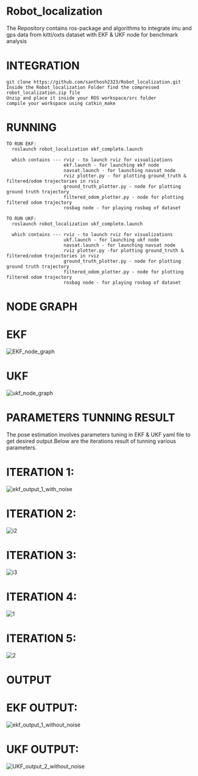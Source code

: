 # Robot_localization
The Repository contains ros-package and algorithms to integrate imu and gps data from kitti/oxts dataset with EKF &amp; UKF node for benchmark analysis

# INTEGRATION

    git clone https://github.com/santhosh2323/Robot_localization.git
    Inside the Robot_localization Folder find the compressed robot_localization.zip file
    Unzip and place it inside your ROS workspace/src folder
    compile your workspace using catkin_make

# RUNNING

    TO RUN EKF:
      roslaunch robot_localization ekf_complete.launch
      
      which contains --- rviz - to launch rviz for visualizations
                         ekf.launch - for launching ekf node
                         navsat.launch - for launching navsat node
                         rviz plotter.py - for plotting ground_truth & filtered/odom trajectories in rviz
                         ground_truth_plotter.py - node for plotting ground truth trajectory
                         filtered_odom_plotter.py - node for plotting filtered odom trajectory
                         rosbag node - for playing rosbag of dataset

    TO RUN UKF:
      roslaunch robot_localization ukf_complete.launch
      
      which contains --- rviz - to launch rviz for visualizations
                         ukf.launch - for launching ukf node
                         navsat.launch - for launching navsat node
                         rviz plotter.py -for plotting ground_truth & filtered/odom trajectories in rviz
                         ground_truth_plotter.py - node for plotting ground truth trajectory
                         filtered_odom_plotter.py - node for plotting filtered odom trajectory
                         rosbag node - for playing rosbag of dataset

# NODE GRAPH
  # EKF
  
   ![EKF_node_graph](https://github.com/user-attachments/assets/4c9b4293-a9a8-4dd8-9cc3-86602398a248)


  # UKF

  ![ukf_node_graph](https://github.com/user-attachments/assets/9a4beb29-e963-4e51-82aa-1bab4cd84646)
  
  
# PARAMETERS TUNNING RESULT
 The pose estimation involves parameters tuning in EKF & UKF yaml file to get desired output.Below are the iterations result of tunning various parameters.

# ITERATION 1:

![ekf_output_1_with_noise](https://github.com/user-attachments/assets/546dda26-8c47-493e-b593-36e1f375dfd0)


# ITERATION 2:

![i2](https://github.com/user-attachments/assets/45e92b4d-c850-4e01-a05a-4c5175add64a)


# ITERATION 3:

![i3](https://github.com/user-attachments/assets/1e80433a-4a73-4433-b2d4-46f60e3a5de6)


# ITERATION 4:

![1](https://github.com/user-attachments/assets/b58435ce-e17d-4e42-9293-ed2827466480)


# ITERATION 5:

![2](https://github.com/user-attachments/assets/359a0660-64f4-4492-a61c-74cbefefc738)

    
# OUTPUT


# EKF OUTPUT:

![ekf_output_1_without_noise](https://github.com/user-attachments/assets/d50fc862-05ee-485e-b515-051452c47868)


            
# UKF OUTPUT:

![UKF_output_2_without_noise](https://github.com/user-attachments/assets/aeff6010-909e-4bf0-84a9-fc7051ec03f0)
